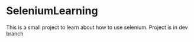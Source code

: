 # SeleniumLearning
This is a small project to learn about how to use selenium.
Project is in dev branch
